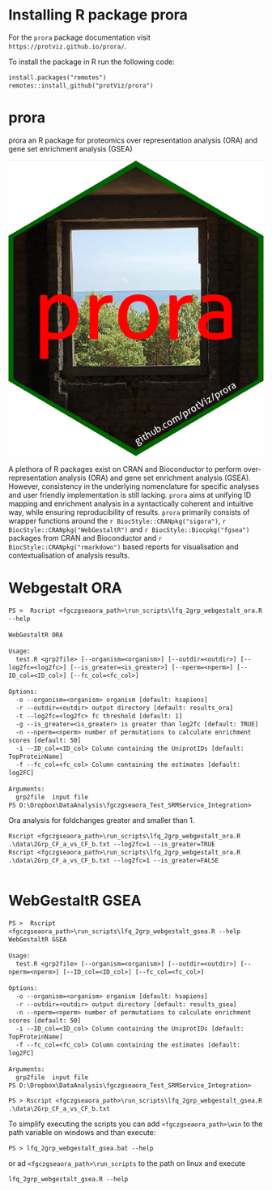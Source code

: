 # Installing R package prora


For the `prora` package documentation visit `https://protviz.github.io/prora/`.


To install the package in R run the following code:

```
install.packages("remotes")
remotes::install_github("protViz/prora")
```


# prora

prora an R package for proteomics over representation analysis (ORA) and gene set enrichment analysis (GSEA)

![prora](man/figures/proraHex.png)


A plethora of R packages exist on CRAN and Bioconductor to perform over-representation 
analysis (ORA) and gene set enrichment analysis (GSEA). However, consistency in the 
underlying nomenclature for specific analyses and user friendly implementation is 
still lacking. `prora` aims at unifying ID mapping and enrichment analysis 
in a syntactically coherent and intuitive way, while ensuring reproducibility of 
results. `prora` primarily consists of wrapper functions around the 
`r BiocStyle::CRANpkg("sigora")`, `r BiocStyle::CRANpkg("WebGestaltR")` and `r BiocStyle::Biocpkg("fgsea")`  packages from CRAN and Bioconductor and `r BiocStyle::CRANpkg("rmarkdown")` based reports for visualisation and contextualisation 
of analysis results.

# Webgestalt ORA

```
PS >  Rscript <fgczgseaora_path>\run_scripts\lfq_2grp_webgestalt_ora.R --help

WebGestaltR ORA

Usage:
  test.R <grp2file> [--organism=<organism>] [--outdir=<outdir>] [--log2fc=<log2fc>] [--is_greater=<is_greater>] [--nperm=<nperm>] [--ID_col=<ID_col>] [--fc_col=<fc_col>]

Options:
  -o --organism=<organism> organism [default: hsapiens]
  -r --outdir=<outdir> output directory [default: results_ora]
  -t --log2fc=<log2fc> fc threshold [default: 1]
  -g --is_greater=<is_greater> is greater than log2fc [default: TRUE]
  -n --nperm=<nperm> number of permutations to calculate enrichment scores [default: 50]
  -i --ID_col=<ID_col> Column containing the UniprotIDs [default: TopProteinName]
  -f --fc_col=<fc_col> Column containing the estimates [default: log2FC]

Arguments:
  grp2file  input file
PS D:\Dropbox\DataAnalysis\fgczgseaora_Test_SRMService_Integration>
```


Ora analysis for foldchanges greater and smaller than 1.

```
Rscript <fgczgseaora_path>\run_scripts\lfq_2grp_webgestalt_ora.R .\data\2Grp_CF_a_vs_CF_b.txt --log2fc=1 --is_greater=TRUE
Rscript <fgczgseaora_path>\run_scripts\lfq_2grp_webgestalt_ora.R .\data\2Grp_CF_a_vs_CF_b.txt --log2fc=1 --is_greater=FALSE
 
```

# WebGestaltR GSEA 

```
PS >  Rscript <fgczgseaora_path>\run_scripts\lfq_2grp_webgestalt_gsea.R --help
WebGestaltR GSEA

Usage:
  test.R <grp2file> [--organism=<organism>] [--outdir=<outdir>] [--nperm=<nperm>] [--ID_col=<ID_col>] [--fc_col=<fc_col>]

Options:
  -o --organism=<organism> organism [default: hsapiens]
  -r --outdir=<outdir> output directory [default: results_gsea]
  -n --nperm=<nperm> number of permutations to calculate enrichment scores [default: 50]
  -i --ID_col=<ID_col> Column containing the UniprotIDs [default: TopProteinName]
  -f --fc_col=<fc_col> Column containing the estimates [default: log2FC]

Arguments:
  grp2file  input file
PS D:\Dropbox\DataAnalysis\fgczgseaora_Test_SRMService_Integration>
```



```
PS > Rscript <fgczgseaora_path>\run_scripts\lfq_2grp_webgestalt_gsea.R .\data\2Grp_CF_a_vs_CF_b.txt
```

To simplify executing the scripts you can add `<fgczgseaora_path>\win` to the path variable on windows and than execute:

```
PS > lfq_2grp_webgestalt_gsea.bat --help
```

or ad `<fgczgseaora_path>\run_scripts` to the path on linux and execute

```
lfq_2grp_webgestalt_gsea.R --help
```



